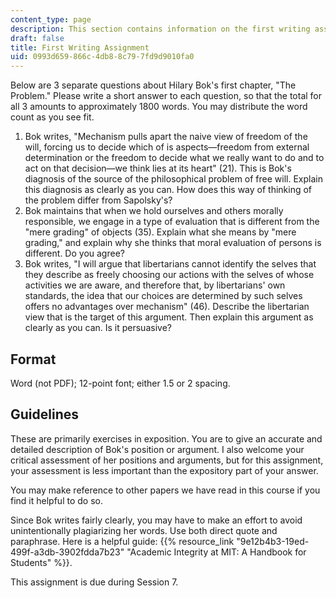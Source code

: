 ```yaml
---
content_type: page
description: This section contains information on the first writing assignment.
draft: false
title: First Writing Assignment
uid: 0993d659-866c-4db8-8c79-7fd9d9010fa0
---
```

Below are 3 separate questions about Hilary Bok's first chapter, "The Problem." Please write a short answer to each question, so that the total for all 3 amounts to approximately 1800 words. You may distribute the word count as you see fit.

1. Bok writes, "Mechanism pulls apart the naive view of freedom of the will, forcing us to decide which of is aspects—freedom from external determination or the freedom to decide what we really want to do and to act on that decision—we think lies at its heart" (21). This is Bok's diagnosis of the source of the philosophical problem of free will. Explain this diagnosis as clearly as you can. How does this way of thinking of the problem differ from Sapolsky's?
2. Bok maintains that when we hold ourselves and others morally responsible, we engage in a type of evaluation that is different from the "mere grading" of objects (35). Explain what she means by "mere grading," and explain why she thinks that moral evaluation of persons is different. Do you agree?
3. Bok writes, "I will argue that libertarians cannot identify the selves that they describe as freely choosing our actions with the selves of whose activities we are aware, and therefore that, by libertarians' own standards, the idea that our choices are determined by such selves offers no advantages over mechanism" (46). Describe the libertarian view that is the target of this argument. Then explain this argument as clearly as you can. Is it persuasive?

## Format

Word (not PDF); 12-point font; either 1.5 or 2 spacing.

## Guidelines

These are primarily exercises in exposition. You are to give an accurate and detailed description of Bok's position or argument. I also welcome your critical assessment of her positions and arguments, but for this assignment, your assessment is less important than the expository part of your answer.

You may make reference to other papers we have read in this course if you find it helpful to do so.

Since Bok writes fairly clearly, you may have to make an effort to avoid unintentionally plagiarizing her words. Use both direct quote and paraphrase. Here is a helpful guide: {{% resource_link "9e12b4b3-19ed-499f-a3db-3902fdda7b23" "Academic Integrity at MIT: A Handbook for Students" %}}.

This assignment is due during Session 7.